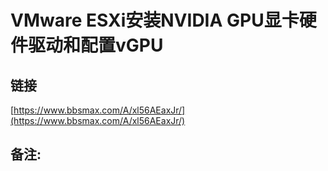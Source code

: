 # VMware ESXi安装NVIDIA GPU显卡硬件驱动和配置vGPU
## 链接 
 [https://www.bbsmax.com/A/xl56AEaxJr/](https://www.bbsmax.com/A/xl56AEaxJr/) 
 ## 备注:
